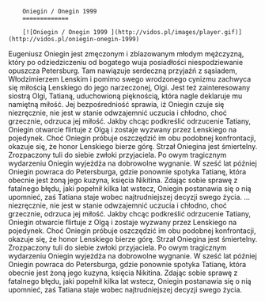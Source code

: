 
        Oniegin / Onegin 1999 
        =============
        
        [![Oniegin / Onegin 1999 ](http://vidos.pl/images/player.gif)](http://vidos.pl/oniegin-onegin-1999)
        
        
 Eugeniusz Oniegin jest zmęczonym i zblazowanym młodym mężczyzną, który po odziedziczeniu od bogatego wuja posiadłości niespodziewanie opuszcza Petersburg. Tam nawiązuje serdeczną przyjaźń z sąsiadem, Włodzimierzem Lenskim i pomimo swego wrodzonego cynizmu zachwyca się miłością Lenskiego do jego narzeczonej, Olgi. Jest też zainteresowany siostrą Olgi, Tatianą, uduchowioną pięknością, która nagle deklaruje mu namiętną miłość. Jej bezpośredniość sprawia, iż Oniegin czuje się niezręcznie, nie jest w stanie odwzajemnić uczucia i chłodno, choć grzecznie, odrzuca jej miłość. Jakby chcąc podkreślić odrzucenie Tatiany, Oniegin otwarcie flirtuje z Olgą i zostaje wyzwany przez Lenskiego na pojedynek. Choć Oniegin próbuje oszczędzić im obu podobnej konfrontacji, okazuje się, że honor Lenskiego bierze górę. Strzał Oniegina jest śmiertelny. Zrozpaczony tuli do siebie zwłoki przyjaciela. Po owym tragicznym wydarzeniu Oniegin wyjeżdża na dobrowolne wygnanie. W sześć lat później Oniegin powraca do Petersburga, gdzie ponownie spotyka Tatianę, która obecnie jest żoną jego kuzyna, księcia Nikitina. Zdając sobie sprawę z fatalnego błędu, jaki popełnił kilka lat wstecz, Oniegin postanawia się o nią upomnieć, zaś Tatiana staje wobec najtrudniejszej decyzji swego życia.  ... niezręcznie, nie jest w stanie odwzajemnić uczucia i chłodno, choć grzecznie, odrzuca jej miłość. Jakby chcąc podkreślić odrzucenie Tatiany, Oniegin otwarcie flirtuje z Olgą i zostaje wyzwany przez Lenskiego na pojedynek. Choć Oniegin próbuje oszczędzić im obu podobnej konfrontacji, okazuje się, że honor Lenskiego bierze górę. Strzał Oniegina jest śmiertelny. Zrozpaczony tuli do siebie zwłoki przyjaciela. Po owym tragicznym wydarzeniu Oniegin wyjeżdża na dobrowolne wygnanie. W sześć lat później Oniegin powraca do Petersburga, gdzie ponownie spotyka Tatianę, która obecnie jest żoną jego kuzyna, księcia Nikitina. Zdając sobie sprawę z fatalnego błędu, jaki popełnił kilka lat wstecz, Oniegin postanawia się o nią upomnieć, zaś Tatiana staje wobec najtrudniejszej decyzji swego życia.
    